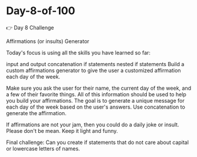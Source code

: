 # Day-8-of-100
👉 Day 8 Challenge

Affirmations (or insults) Generator

Today's focus is using all the skills you have learned so far:

input and output
concatenation
if statements
nested if statements
Build a custom affirmations generator to give the user a customized affirmation each day of the week.

Make sure you ask the user for their name, the current day of the week, and a few of their favorite things. All of this information should be used to help you build your affirmations.
The goal is to generate a unique message for each day of the week based on the user's answers.
Use concatenation to generate the affirmation.

If affirmations are not your jam, then you could do a daily joke or insult. Please don't be mean. Keep it light and funny.

Final challenge: Can you create if statements that do not care about capital or lowercase letters of names.
